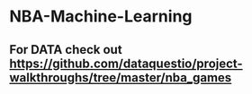 # NBA-Machine-Learning

## For DATA check out https://github.com/dataquestio/project-walkthroughs/tree/master/nba_games
